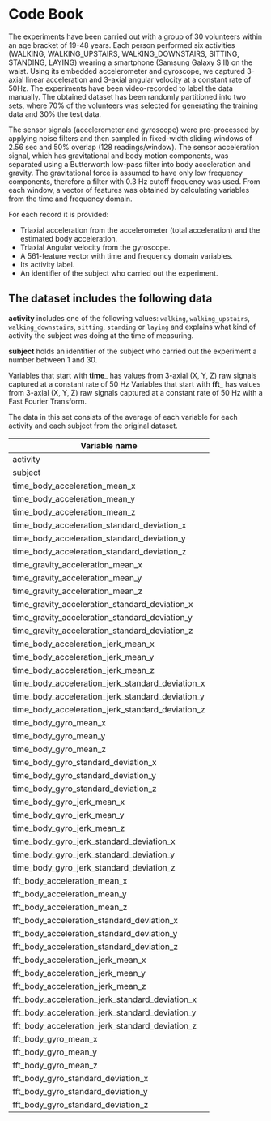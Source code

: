 # Code Book

The experiments have been carried out with a group of 30 volunteers within an age bracket of 19-48 years. Each person performed six activities (WALKING, WALKING_UPSTAIRS, WALKING_DOWNSTAIRS, SITTING, STANDING, LAYING) wearing a smartphone (Samsung Galaxy S II) on the waist. Using its embedded accelerometer and gyroscope, we captured 3-axial linear acceleration and 3-axial angular velocity at a constant rate of 50Hz. The experiments have been video-recorded to label the data manually. The obtained dataset has been randomly partitioned into two sets, where 70% of the volunteers was selected for generating the training data and 30% the test data.

The sensor signals (accelerometer and gyroscope) were pre-processed by applying noise filters and then sampled in fixed-width sliding windows of 2.56 sec and 50% overlap (128 readings/window). The sensor acceleration signal, which has gravitational and body motion components, was separated using a Butterworth low-pass filter into body acceleration and gravity. The gravitational force is assumed to have only low frequency components, therefore a filter with 0.3 Hz cutoff frequency was used. From each window, a vector of features was obtained by calculating variables from the time and frequency domain.

For each record it is provided:

- Triaxial acceleration from the accelerometer (total acceleration) and the estimated body acceleration.
- Triaxial Angular velocity from the gyroscope.
- A 561-feature vector with time and frequency domain variables.
- Its activity label.
- An identifier of the subject who carried out the experiment.

## The dataset includes the following data

**activity** includes one of the following values: `walking`, `walking_upstairs`, `walking_downstairs`, `sitting`, `standing` or `laying` and explains what kind of activity the subject was doing at the time of measuring.

**subject** holds an identifier of the subject who carried out the experiment a number between 1 and 30.

Variables that start with **time_** has values from 3-axial (X, Y, Z) raw signals captured at a constant rate of 50 Hz
Variables that start with **fft_** has values from 3-axial (X, Y, Z) raw signals captured at a constant rate of 50 Hz with a Fast Fourier Transform.

The data in this set consists of the average of each variable for each activity and each subject from the original dataset.

|Variable name                                   |
|------------------------------------------------|
|activity                                        |
|subject                                         |
|time_body_acceleration_mean_x                   |
|time_body_acceleration_mean_y                   |
|time_body_acceleration_mean_z                   |
|time_body_acceleration_standard_deviation_x     |
|time_body_acceleration_standard_deviation_y     |
|time_body_acceleration_standard_deviation_z     |
|time_gravity_acceleration_mean_x                |
|time_gravity_acceleration_mean_y                |
|time_gravity_acceleration_mean_z                |
|time_gravity_acceleration_standard_deviation_x  |
|time_gravity_acceleration_standard_deviation_y  |
|time_gravity_acceleration_standard_deviation_z  |
|time_body_acceleration_jerk_mean_x              |
|time_body_acceleration_jerk_mean_y              |
|time_body_acceleration_jerk_mean_z              |
|time_body_acceleration_jerk_standard_deviation_x|
|time_body_acceleration_jerk_standard_deviation_y|
|time_body_acceleration_jerk_standard_deviation_z|
|time_body_gyro_mean_x                           |
|time_body_gyro_mean_y                           |
|time_body_gyro_mean_z                           |
|time_body_gyro_standard_deviation_x             |
|time_body_gyro_standard_deviation_y             |
|time_body_gyro_standard_deviation_z             |
|time_body_gyro_jerk_mean_x                      |
|time_body_gyro_jerk_mean_y                      |
|time_body_gyro_jerk_mean_z                      |
|time_body_gyro_jerk_standard_deviation_x        |
|time_body_gyro_jerk_standard_deviation_y        |
|time_body_gyro_jerk_standard_deviation_z        |
|fft_body_acceleration_mean_x                    |
|fft_body_acceleration_mean_y                    |
|fft_body_acceleration_mean_z                    |
|fft_body_acceleration_standard_deviation_x      |
|fft_body_acceleration_standard_deviation_y      |
|fft_body_acceleration_standard_deviation_z      |
|fft_body_acceleration_jerk_mean_x               |
|fft_body_acceleration_jerk_mean_y               |
|fft_body_acceleration_jerk_mean_z               |
|fft_body_acceleration_jerk_standard_deviation_x |
|fft_body_acceleration_jerk_standard_deviation_y |
|fft_body_acceleration_jerk_standard_deviation_z |
|fft_body_gyro_mean_x                            |
|fft_body_gyro_mean_y                            |
|fft_body_gyro_mean_z                            |
|fft_body_gyro_standard_deviation_x              |
|fft_body_gyro_standard_deviation_y              |
|fft_body_gyro_standard_deviation_z              |
